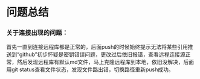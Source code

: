 # 问题总结


### 关于连接出现的问题：

  首先一直到连接远程库都是正常的，后面push的时候始终提示无法将某些引用推送到“github”初步怀疑是密钥错误问题，更改过后依旧报错，查看远程连接源正常，然后发现远程库有默认md文件，马上克隆远程库到本地，依旧没解决，后面用git status查看文件状态，发现文件路出错，切换路径重新push成功。